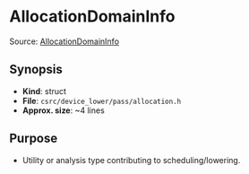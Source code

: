 # AllocationDomainInfo

Source: [AllocationDomainInfo](../../../csrc/device_lower/pass/allocation.h#L19)

## Synopsis
- **Kind**: struct
- **File**: `csrc/device_lower/pass/allocation.h`
- **Approx. size**: ~4 lines

## Purpose
- Utility or analysis type contributing to scheduling/lowering.
